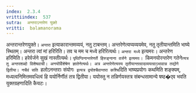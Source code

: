 ```yaml
---
index:  2.3.4
vrittiindex:  537
sutra:  अन्तराऽन्तरेण युक्ते
vritti:  balamanorama 
---
```


अन्तरान्तरेणयुक्ते। `अन्तरा` इत्याकारान्तमव्ययं, नतु टाबन्तम्। अन्तरेणेत्यप्यव्ययमेव, नतु तृतीयान्तमिति भाष्ये स्थितम्। अन्तरा त्वां मां हरिरिति। तव च मम च मध्ये हरिरित्यर्थः। `अन्तरा मध्ये` इत्यमरः। अन्तरेण हरिमिति। हरेर्वर्जने सुखं नास्तीत्यर्थः। `पृथिग्विनान्तरेणर्ते हिरुङ्नाना वर्जने इत्यमरः। `किमनयोरन्तरेण गतेने`त्यत्र तु अन्तरशब्दो विशेषवाची। अनयोर्विशेषेण ज्ञातेनेत्यर्थः। अत्र अन्तरेणेत्यस्य तृतीयान्तत्वादव्ययत्वाऽभावान्न तद्योगे द्वितीया। नचैवं सति `हलोऽनन्तराः संयोगः` इत्यत्र द्वयोश्चैवान्तरा कश्चि`दिति भाष्यप्रयोगः कथमिति शङ्क्यम्, मध्यत्वनिमित्तमवधित्वं हि ययोर्निर्णीतं तत्र द्वितीया। ययोस्तु न तन्निर्णयस्तत्र संबन्धसामान्ये षष्ठ�एव भवति युक्तग्रहणादिति कैयटः।

